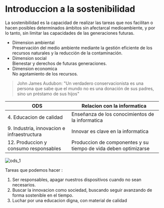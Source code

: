 # Introduccion a la sostenibilidad
La sostenibilidad es la capacidad de realizar las tareas que nos facilitan o hacen posibles determinados ámbitos sin afectarcal medioambiente, y por lo tanto, sin limitar las capacidades de las generaciones futuras.
- Dimension ambiental <br>
  Preservación del medio ambiente mediante la gestión eficiente de los recursos naturales y la reducción de la contaminación.
- Dimension social <br>
  Bienestar y derechos de futuras generaciones.
- Dimension economica <br>
  No agotamiento de los recursos.

>John James Audubon: "Un verdadero conservacionista es una persona que sabe que el mundo no es una donación de sus padres, sino un préstamo de sus hijos"

| ODS | Relacion con la informatica |
| ---| --- |
| 4. Educacion de calidad | Enseñanza de los conocimientos de la informatica |
| 9. Industria, innovacion e infraestructura | Innovar es clave en la informatica |
| 12. Produccion y consumo responsables | Produccion de componentes y su tiempo de vida deben optimizarse | <br>

![ods_1](https://github.com/user-attachments/assets/4b9d2f04-2df5-47f3-93e1-265b0e1e706d) <br>

Tareas que podemos hacer : <br>
1. Ser responsables, apagar nuestros dispositivos cuando no sean necesarios.
2. Buscar la innovacion como sociedad, buscando seguir avanzando de forma sostenible en el tiempo.
3. Luchar por una educacion digna, con material de calidad
